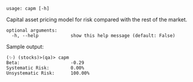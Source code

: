 ```text
usage: capm [-h]
```

Capital asset pricing model for risk compared with the rest of the market.

```
optional arguments:
  -h, --help            show this help message (default: False)
```
Sample output:
```
(✨) (stocks)>(qa)> capm
Beta:                   -0.29
Systematic Risk:        0.00%
Unsystematic Risk:      100.00%
```

